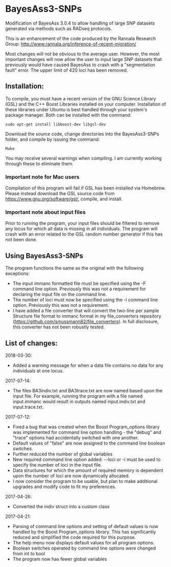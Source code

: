 # BayesAss3-SNPs
Modification of BayesAss 3.0.4 to allow handling of large SNP datasets generated via methods such as RADseq protocols.

This is an enhancement of the code produced by the Rannala Research Group: http://www.rannala.org/inference-of-recent-migration/

Most changes will not be obvious to the average user.  However, the most important changes will now allow the user to input large SNP datasets that previously would have caused BayesAss to crash with a "segmentation fault" error.  The upper limit of 420 loci has been removed.

## Installation:

To compile, you must have a recent version of the GNU Science Library (GSL) and the C++ Boost Libraries installed on your computer.  Installation of these libraries under Ubuntu is best handled through your system's package manager.  Both can be installed with the command:

`sudo apt-get install libboost-dev libgsl-dev`

Download the source code, change directories into the BayesAss3-SNPs folder, and compile by issuing the command:

`Make`

You may receive several warnings when compiling.  I am currently working through these to eliminate them.

### Important note for Mac users
Compilation of this program will fail if GSL has been installed via Homebrew.  Please instead download the GSL source code from https://www.gnu.org/software/gsl/, compile, and install.  

### Important note about input files
Prior to running the program, your input files should be filtered to remove any locus for which all data is missing in all individuals.  The program will crash with an error related to the GSL random number generator if this has not been done.

## Using BayesAss3-SNPs

The program functions the same as the original with the following exceptions:
* The input immanc formatted file must be specified using the -F command line option.  Previously this was not a requirement for declaring the input file on the command line.
* The number of loci must now be specified using the -l command line option.  Previously this was not a requirement.
* I have added a file converter that will convert the two-line per sample Structure file format to immanc format in my file_converters repository (https://github.com/smussmann82/file_converters).  In full disclosure, this converter has not been robustly tested.


## List of changes:
2018-03-30:
* Added a warning message for when a data file contains no data for any individuals at one locus.

2017-07-14:
* The files BA3indiv.txt and BA3trace.txt are now named based upon the input file.  For example, running the program with a file named input.immanc would result in outputs named input.indiv.txt and input.trace.txt.

2017-07-12:
* Fixed a bug that was created when the Boost Program_options library was implemented for command line option handling - the "debug" and "trace" options had accidentally switched with one another.
* Default values of "false" are now assigned to the command line boolean switches.
* Further reduced the number of global variables
* New required command line option added: --loci or -l must be used to specify the number of loci in the input file.
* Data structures for which the amount of required memory is dependent upon the number of loci are now dynamically allocated.
* I now consider the program to be usable, but plan to make additional upgrades and modify code to fit my preferences.

2017-04-26:
* Converted the indiv struct into a custom class

2017-04-21: 
* Parsing of command line options and setting of default values is now handled by the Boost Program_options library.  This has significantly reduced and simplified the code required for this purpose.
* The help menu now displays default values for all program options.
* Boolean switches operated by command line options were changed from int to bool
* The program now has fewer global variables
